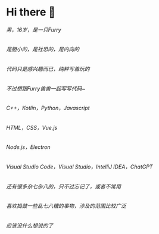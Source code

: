 # Hi there 👋

###### 男，16岁，是一只Furry

###### 是胆小的，是社恐的，是内向的

###### 代码只是感兴趣而已，纯粹写着玩的

###### 不过想跟Furry兽兽一起写写代码~

###### C++，Kotlin，Python，Javascript

###### HTML，CSS，Vue.js

###### Node.js，Electron

###### Visual Studio Code，Visual Studio，IntelliJ IDEA，ChatGPT

###### 还有很多杂七杂八的，只不过忘记了，或者不常用

###### 喜欢捣鼓一些乱七八糟的事物，涉及的范围比较广泛

###### 应该没什么想说的了
